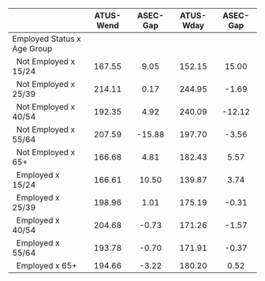 
|                      |    ATUS-Wend |     ASEC-Gap |    ATUS-Wday |     ASEC-Gap |
| -------------------- | :----------: | :----------: | :----------: | :----------: |
| Employed Status x Age Group |              |              |              |              |
| &nbsp;&nbsp;Not Employed x 15/24 |       167.55 |         9.05 |       152.15 |        15.00 |
| &nbsp;&nbsp;Not Employed x 25/39 |       214.11 |         0.17 |       244.95 |        -1.69 |
| &nbsp;&nbsp;Not Employed x 40/54 |       192.35 |         4.92 |       240.09 |       -12.12 |
| &nbsp;&nbsp;Not Employed x 55/64 |       207.59 |       -15.88 |       197.70 |        -3.56 |
| &nbsp;&nbsp;Not Employed x 65+ |       166.68 |         4.81 |       182.43 |         5.57 |
| &nbsp;&nbsp;Employed x 15/24 |       166.61 |        10.50 |       139.87 |         3.74 |
| &nbsp;&nbsp;Employed x 25/39 |       198.96 |         1.01 |       175.19 |        -0.31 |
| &nbsp;&nbsp;Employed x 40/54 |       204.68 |        -0.73 |       171.26 |        -1.57 |
| &nbsp;&nbsp;Employed x 55/64 |       193.78 |        -0.70 |       171.91 |        -0.37 |
| &nbsp;&nbsp;Employed x 65+ |       194.66 |        -3.22 |       180.20 |         0.52 |

